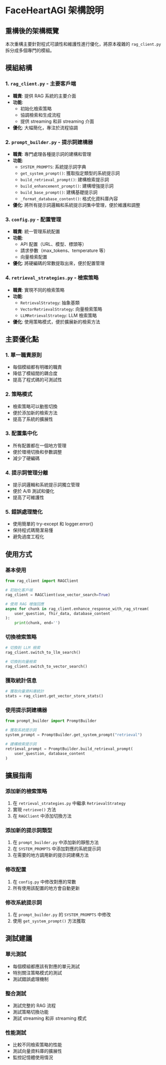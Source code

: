 # FaceHeartAGI 架構說明

## 重構後的架構概覽

本次重構主要針對程式可讀性和維護性進行優化，將原本複雜的 `rag_client.py` 拆分成多個專門的模組。

## 模組結構

### 1. `rag_client.py` - 主要客戶端
- **職責**: 提供 RAG 系統的主要介面
- **功能**: 
  - 初始化檢索策略
  - 協調檢索和生成流程
  - 提供 streaming 和非 streaming 介面
- **優化**: 大幅簡化，專注於流程協調

### 2. `prompt_builder.py` - 提示詞建構器
- **職責**: 專門處理各種提示詞的建構和管理
- **功能**:
  - `SYSTEM_PROMPTS`: 系統提示詞字典
  - `get_system_prompt()`: 獲取指定類型的系統提示詞
  - `build_retrieval_prompt()`: 建構檢索提示詞
  - `build_enhancement_prompt()`: 建構增強提示詞
  - `build_base_prompt()`: 建構基礎提示詞
  - `_format_database_content()`: 格式化資料庫內容
- **優化**: 將所有提示詞邏輯和系統提示詞集中管理，便於維護和調整

### 3. `config.py` - 配置管理
- **職責**: 統一管理系統配置
- **功能**:
  - API 配置（URL、模型、標頭等）
  - 請求參數（max_tokens、temperature 等）
  - 向量檢索配置
- **優化**: 將硬編碼的常數提取出來，便於配置管理

### 4. `retrieval_strategies.py` - 檢索策略
- **職責**: 實現不同的檢索策略
- **功能**:
  - `RetrievalStrategy`: 抽象基類
  - `VectorRetrievalStrategy`: 向量檢索策略
  - `LLMRetrievalStrategy`: LLM 檢索策略
- **優化**: 使用策略模式，便於擴展新的檢索方法

## 主要優化點

### 1. **單一職責原則**
- 每個模組都有明確的職責
- 降低了模組間的耦合度
- 提高了程式碼的可測試性

### 2. **策略模式**
- 檢索策略可以動態切換
- 便於添加新的檢索方法
- 提高了系統的擴展性

### 3. **配置集中化**
- 所有配置都在一個地方管理
- 便於環境切換和參數調整
- 減少了硬編碼

### 4. **提示詞管理分離**
- 提示詞邏輯和系統提示詞獨立管理
- 便於 A/B 測試和優化
- 提高了可維護性

### 5. **錯誤處理簡化**
- 使用簡單的 try-except 和 logger.error()
- 保持程式碼簡潔易懂
- 避免過度工程化

## 使用方式

### 基本使用
```python
from rag_client import RAGClient

# 初始化客戶端
rag_client = RAGClient(use_vector_search=True)

# 使用 RAG 增強回應
async for chunk in rag_client.enhance_response_with_rag_stream(
    user_question, fhir_data, database_content
):
    print(chunk, end='')
```

### 切換檢索策略
```python
# 切換到 LLM 檢索
rag_client.switch_to_llm_search()

# 切換到向量檢索
rag_client.switch_to_vector_search()
```

### 獲取統計信息
```python
# 獲取向量資料庫統計
stats = rag_client.get_vector_store_stats()
```

### 使用提示詞建構器
```python
from prompt_builder import PromptBuilder

# 獲取系統提示詞
system_prompt = PromptBuilder.get_system_prompt("retrieval")

# 建構檢索提示詞
retrieval_prompt = PromptBuilder.build_retrieval_prompt(
    user_question, database_content
)
```

## 擴展指南

### 添加新的檢索策略
1. 在 `retrieval_strategies.py` 中繼承 `RetrievalStrategy`
2. 實現 `retrieve()` 方法
3. 在 `RAGClient` 中添加切換方法

### 添加新的提示詞類型
1. 在 `prompt_builder.py` 中添加新的靜態方法
2. 在 `SYSTEM_PROMPTS` 中添加對應的系統提示詞
3. 在需要的地方調用新的提示詞建構方法

### 修改配置
1. 在 `config.py` 中修改對應的常數
2. 所有使用該配置的地方會自動更新

### 修改系統提示詞
1. 在 `prompt_builder.py` 的 `SYSTEM_PROMPTS` 中修改
2. 使用 `get_system_prompt()` 方法獲取

## 測試建議

### 單元測試
- 每個模組都應該有對應的單元測試
- 特別關注策略模式的測試
- 測試錯誤處理機制

### 整合測試
- 測試完整的 RAG 流程
- 測試策略切換功能
- 測試 streaming 和非 streaming 模式

### 性能測試
- 比較不同檢索策略的性能
- 測試向量資料庫的擴展性
- 監控記憶體使用情況 